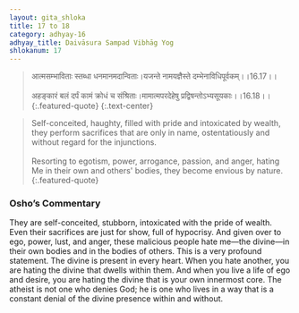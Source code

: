 ```yaml
---
layout: gita_shloka
title: 17 to 18
category: adhyay-16
adhyay_title: Daivāsura Sampad Vibhāg Yog
shlokanum: 17
---
```


> आत्मसम्भाविताः स्तब्धा धनमानमदान्विताः।यजन्ते नामयज्ञैस्ते दम्भेनाविधिपूर्वकम्।।16.17।।<br><br>अहङ्कारं बलं दर्पं कामं क्रोधं च संश्रिताः।मामात्मपरदेहेषु प्रद्विषन्तोऽभ्यसूयकाः।।16.18।।
{:.featured-quote} 
{:.text-center}

> Self-conceited, haughty, filled with pride and intoxicated by wealth, they perform sacrifices that are only in name, ostentatiously and without regard for the injunctions.<br><br>Resorting to egotism, power, arrogance, passion, and anger, hating Me in their own and others' bodies, they become envious by nature.
{:.featured-quote}

### Osho’s Commentary
They are self-conceited, stubborn, intoxicated with the pride of wealth. Even their sacrifices are just for show, full of hypocrisy.
And given over to ego, power, lust, and anger, these malicious people hate me—the divine—in their own bodies and in the bodies of others.
This is a very profound statement. The divine is present in every heart. When you hate another, you are hating the divine that dwells within them. And when you live a life of ego and desire, you are hating the divine that is your own innermost core. The atheist is not one who denies God; he is one who lives in a way that is a constant denial of the divine presence within and without.
